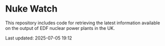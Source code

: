 # Nuke Watch

This repository includes code for retrieving the latest information available on the output of EDF nuclear power plants in the UK.

Last updated: 2025-07-05 19:12